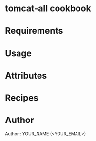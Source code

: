 # tomcat-all cookbook

# Requirements

# Usage

# Attributes

# Recipes

# Author

Author:: YOUR_NAME (<YOUR_EMAIL>)
